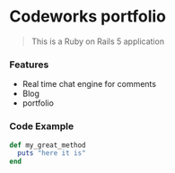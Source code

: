 # Codeworks portfolio

> This is a Ruby on Rails 5 application

### Features

- Real time chat engine for comments
- Blog
- portfolio

### Code Example
```ruby
def my_great_method
  puts "here it is"
end
```
